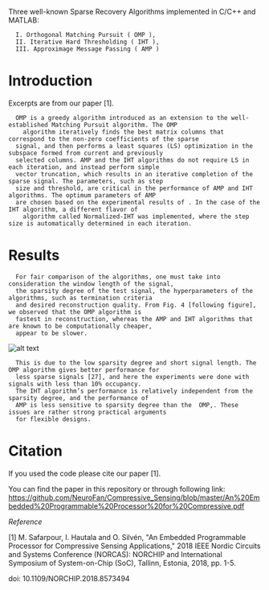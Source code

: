 Three well-known Sparse Recovery Algorithms implemented in C/C++ and MATLAB:


      I. Orthogonal Matching Pursuit ( OMP ),
      II. Iterative Hard Thresholding ( IHT ),  
      III. Approximage Message Passing ( AMP )  
# Introduction 
Excerpts are from our paper [1].

	  OMP is a greedy algorithm introduced as an extension to the well-established Matching Pursuit algorithm. The OMP
        algorithm iteratively finds the best matrix columns that correspond to the non-zero coefficients of the sparse 
	  signal, and then performs a least squares (LS) optimization in the subspace formed from current and previously 
	  selected columns. AMP and the IHT algorithms do not require LS in each iteration, and instead perform simple 
	  vector truncation, which results in an iterative completion of the sparse signal. The parameters, such as step 
	  size and threshold, are critical in the performance of AMP and IHT algorithms. The optimum parameters of AMP 
	  are chosen based on the experimental results of . In the case of the IHT algorithm, a different flavor of
        algorithm called Normalized-IHT was implemented, where the step size is automatically determined in each iteration.
      

# Results

	  For fair comparison of the algorithms, one must take into consideration the window length of the signal,
	  the sparsity degree of the test signal, the hyperparameters of the algorithms, such as termination criteria
	  and desired reconstruction quality. From Fig. 4 [following figure], we observed that the OMP algorithm is 
	  fastest in reconstruction, whereas the AMP and IHT algorithms that are known to be computationally cheaper,
	  appear to be slower. 
      
 ![alt text]( https://github.com/NeuroFan/Compressive_Sensing/blob/master/performance_comparison.png)

      
      This is due to the low sparsity degree and short signal length. The OMP algorithm gives better performance for
      less sparse signals [27], and here the experiments were done with signals with less than 10% occupancy. 
      The IHT algorithm’s performance is relatively independent from the sparsity degree, and the performance of
      AMP is less sensitive to sparsity degree than the  OMP,. These issues are rather strong practical arguments 
      for flexible designs. 


# Citation 

If you used the code please cite our paper [1].

You can find the paper in this repository or through following link:
https://github.com/NeuroFan/Compressive_Sensing/blob/master/An%20Embedded%20Programmable%20Processor%20for%20Compressive.pdf

*Reference* 

[1] M. Safarpour, I. Hautala and O. Silvén, "An Embedded Programmable Processor for Compressive Sensing Applications," 2018 IEEE Nordic Circuits and Systems Conference (NORCAS): NORCHIP and International Symposium of System-on-Chip (SoC), Tallinn, Estonia, 2018, pp. 1-5.

doi: 10.1109/NORCHIP.2018.8573494
